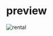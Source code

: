# preview
![rental](https://user-images.githubusercontent.com/51188767/85365831-4f42a400-b550-11ea-8f86-7f008d5b4ab3.PNG)
